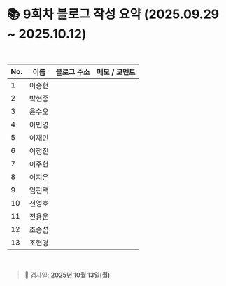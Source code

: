 # 📚 9회차 블로그 작성 요약 (2025.09.29 ~ 2025.10.12)

<br>

| No. | 이름   | 블로그 주소                                           | 메모 / 코멘트 |
|-----|--------|--------------------------------------------------------|----------------|
| 1   | 이승현 |                                                        |                |
| 2   | 박현종 |                                                        |                |
| 3   | 윤수오 |                                                        |                |
| 4   | 이민영 |                                                        |                |
| 5   | 이재민 |                                                        |                |
| 6   | 이정진 |                                                        |                |
| 7   | 이주현 |                                                        |                |
| 8   | 이지은 |                                                        |                |
| 9   | 임진택 |                                                        |                |
| 10  | 전영호 |                                                        |                |
| 11  | 전용운 |                                                        |                |
| 12  | 조승섭 |                                                        |                |
| 13  | 조현경 |                                                        |                |

<br>

> 📌 검사일: **2025년 10월 13일(월)**
